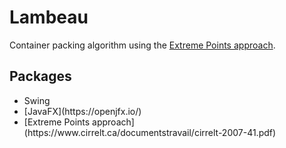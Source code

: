# Lambeau
Container packing algorithm using the [Extreme Points approach](https://www.cirrelt.ca/documentstravail/cirrelt-2007-41.pdf).

## Packages
<ul>
  <li>Swing</li>
  <li>[JavaFX](https://openjfx.io/)</li>
  <li>[Extreme Points approach](https://www.cirrelt.ca/documentstravail/cirrelt-2007-41.pdf)</li>
</ul>
